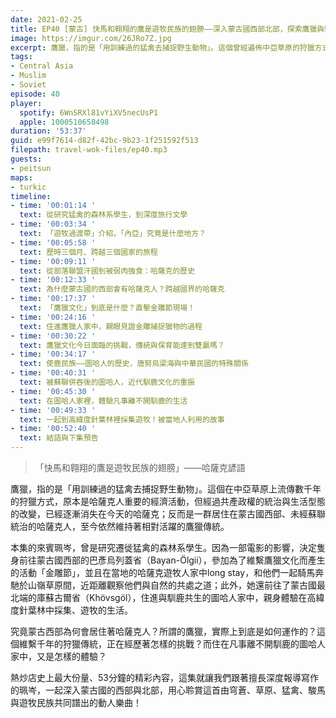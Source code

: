 ```yaml
---
date: 2021-02-25
title: EP40 [蒙古] 快馬和翱翔的鷹是遊牧民族的翅膀——深入蒙古國西部北部，探索鷹獵與馴鹿文化 ft. 遊牧過渡帶 廖珮岑
image: https://imgur.com/26JRo7Z.jpg
excerpt: 鷹獵，指的是「用訓練過的猛禽去捕捉野生動物」。這個曾經遍佈中亞草原的狩獵方式，如今只剩下少數人仍維持著，例如蒙古西部巴彥烏列蓋省的哈薩克人。愛鳥成癡的本集來賓珮岑，受到一部電影影響，決定親自前往蒙古國西部哈薩克人家中一探究竟！究竟那裡為何會居住著哈薩克人？這個傳統又面臨著怎樣的挑戰？就讓我們跟著擅長深度報導寫作的珮岑，一起深入蒙古國的西部與北部，用心聆賞這首由穹蒼、草原、猛禽、駿馬與遊牧民族共同譜出的動人樂曲！
tags:
- Central Asia
- Muslim
- Soviet
episode: 40
player:
  spotify: 6WnSRXl81vYiXV5necUsP1
  apple: 1000510658498
duration: '53:37'
guid: e99f7614-d82f-42bc-9b23-1f251592f513
filepath: travel-wok-files/ep40.mp3
guests:
- peitsun
maps:
- turkic
timeline:
- time: '00:01:14 '
  text: 從研究猛禽的森林系學生，到深度旅行文學
- time: '00:03:34 '
  text: 「遊牧過渡帶」介紹，「內亞」究竟是什麼地方？
- time: '00:05:58 '
  text: 歷時三個月、跨越三個國家的旅程
- time: '00:09:11 '
  text: 從部落聯盟汗國到被弱肉強食：哈薩克的歷史
- time: '00:12:33 '
  text: 為什麼蒙古國的西部會有哈薩克人？跨越國界的哈薩克
- time: '00:17:37 '
  text: 「鷹獵文化」到底是什麼？直擊金雕節現場！
- time: '00:24:16 '
  text: 住進鷹獵人家中，親眼見證金雕捕捉獵物的過程
- time: '00:30:22 '
  text: 鷹獵文化今日面臨的挑戰，傳統與保育能達到雙贏嗎？
- time: '00:34:17 '
  text: 使鹿民族——圖哈人的歷史，唐努烏梁海與中華民國的特殊關係
- time: '00:40:31 '
  text: 被蘇聯併吞後的圖哈人，近代馴鹿文化的重振
- time: '00:45:30 '
  text: 在圖哈人家裡，體驗凡事離不開馴鹿的生活
- time: '00:49:33 '
  text: 一起到高緯度針葉林裡採集遊牧！被當地人利用的故事
- time: '00:52:40 '
  text: 結語與下集預告
---
```


> 「快馬和翱翔的鷹是遊牧民族的翅膀」——哈薩克諺語

鷹獵，指的是「用訓練過的猛禽去捕捉野生動物」。這個在中亞草原上流傳數千年的狩獵方式，原本是哈薩克人重要的經濟活動，但經過共產政權的統治與生活型態的改變，已經逐漸消失在今天的哈薩克；反而是一群居住在蒙古國西部、未經蘇聯統治的哈薩克人，至今依然維持著相對活躍的鷹獵傳統。

本集的來賓珮岑，曾是研究遷徙猛禽的森林系學生。因為一部電影的影響，決定隻身前往蒙古國西部的巴彥烏列蓋省（Bayan-Ölgii），參加為了維繫鷹獵文化而產生的活動「金雕節」，並且在當地的哈薩克遊牧人家中long stay，和他們一起騎馬奔馳於山嶺草原間，近距離觀察他們與自然的共處之道；此外，她還前往了蒙古國最北端的庫蘇古爾省（Khövsgöl），住進與馴鹿共生的圖哈人家中，親身體驗在高緯度針葉林中採集、遊牧的生活。

究竟蒙古西部為何會居住著哈薩克人？所謂的鷹獵，實際上到底是如何運作的？這個維繫千年的狩獵傳統，正在經歷著怎樣的挑戰？而住在凡事離不開馴鹿的圖哈人家中，又是怎樣的體驗？

熱炒店史上最大份量、53分鐘的精彩內容，這集就讓我們跟著擅長深度報導寫作的珮岑，一起深入蒙古國的西部與北部，用心聆賞這首由穹蒼、草原、猛禽、駿馬與遊牧民族共同譜出的動人樂曲！

